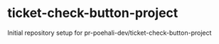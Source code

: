 # ticket-check-button-project

Initial repository setup for pr-poehali-dev/ticket-check-button-project